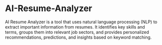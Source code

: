 # AI-Resume-Analyzer
AI Resume Analyzer is a tool that uses natural language processing (NLP) to extract important information from resumes. It identifies key skills and terms, groups them into relevant job sectors, and provides personalized recommendations, predictions, and insights based on keyword matching.
